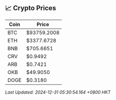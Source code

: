 ## 📈 Crypto Prices

| Coin | Price |
| ---- | ----- |
| BTC | $93759.2008 |
| ETH | $3377.6728 |
| BNB | $705.6651 |
| CRV | $0.9492 |
| ARB | $0.7421 |
| OKB | $49.9050 |
| DOGE | $0.3180 |

_Last Updated: 2024-12-31 05:30:54.164 +0800 HKT_